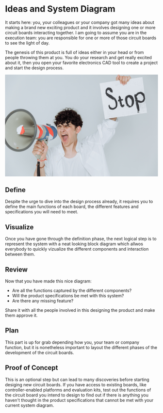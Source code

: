 # Ideas and System Diagram

It starts here: you, your colleagues or your company got many ideas about making a brand new exciting product and it involves designing one or more circuit boards interacting together.
I am going to assume you are in the execution team: you are responsible for one or more of those circuit boards to see the light of day.

The genesis of this product is full of ideas either in your head or from people throwing them at you.
You do your research and get really excited about it, then you open your favorite electronics CAD tool to create a project and start the design process.

![STOP](assets/images/stop.png)

## Define

Despite the urge to dive into the design process already, it requires you to define the main functions of each board, the different features and specifications you will need to meet.

## Visualize

Once you have gone through the definition phase, the next logical step is to represent the system with a neat looking block diagram which allwos everybody to quickly vizualize the different components and interaction between them.

## Review

Now that you have made this nice diagram:

- Are all the functions captured by the different components?
- Will the product specifications be met with this system?
- Are there any missing feature?

Share it with all the people involved in this designing the product and make them approve it.

## Plan

This part is up for grab depending how you, your team or company function, but it is nonetheless important to layout the different phases of the development of the circuit boards.

## Proof of Concept

This is an optional step but can lead to many discoveries before starting desiging new circuit boards.
If you have access to existing boards, like controller-enabled platforms and evaluation kits, test out the functions of the circuit board you intend to design to find out if there is anything you haven't thought in the product specifications that cannot be met with your current system diagram.
